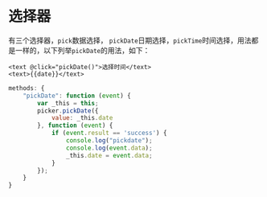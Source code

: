 # 选择器

有三个选择器，`pick`数据选择， `pickDate`日期选择，`pickTime`时间选择，用法都是一样的，以下列举`pickDate`的用法，如下：

```
<text @click="pickDate()">选择时间</text>
<text>{{date}}</text>
```

```js
methods: {
    "pickDate": function (event) {
        var _this = this;
        picker.pickDate({
            value: _this.date
        }, function (event) {
            if (event.result == 'success') {
                console.log("pickdate");
                console.log(event.data);
                _this.date = event.data;
            }
        });
    }
}
```


